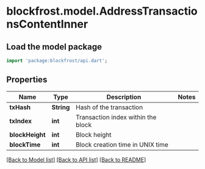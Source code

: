 # blockfrost.model.AddressTransactionsContentInner

## Load the model package
```dart
import 'package:blockfrost/api.dart';
```

## Properties
Name | Type | Description | Notes
------------ | ------------- | ------------- | -------------
**txHash** | **String** | Hash of the transaction | 
**txIndex** | **int** | Transaction index within the block | 
**blockHeight** | **int** | Block height | 
**blockTime** | **int** | Block creation time in UNIX time | 

[[Back to Model list]](../README.md#documentation-for-models) [[Back to API list]](../README.md#documentation-for-api-endpoints) [[Back to README]](../README.md)


